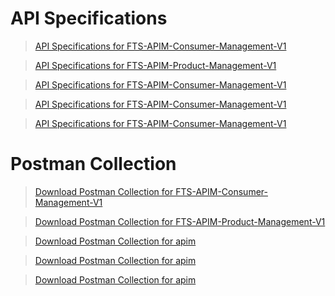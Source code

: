 # API Specifications

<!-- theme: info -->  
> [API Specifications for FTS-APIM-Consumer-Management-V1 ](https://raw.githubusercontent.com/Fiserv/apim/develop/assets/APIM-APISpecs/FTS-APIM-Consumer-Management-V1.zip)

<!-- theme: info -->  
> [API Specifications for FTS-APIM-Product-Management-V1 ](https://raw.githubusercontent.com/Fiserv/apim/develop/assets/APIM-APISpecs/FTS-APIM-Product-Management-v1.zip)

<!-- theme: info -->  
> [API Specifications for FTS-APIM-Consumer-Management-V1 ](https://raw.githubusercontent.com/Fiserv/apim/develop/assets/APIM-APISpecs/FTS-APIM-Consumer-Management-V1.zip)

<!-- theme: info -->  
> [API Specifications for FTS-APIM-Consumer-Management-V1 ](https://raw.githubusercontent.com/Fiserv/apim/develop/assets/APIM-APISpecs/FTS-APIM-Consumer-Management-V1.zip)

<!-- theme: info -->  
> [API Specifications for FTS-APIM-Consumer-Management-V1 ](https://raw.githubusercontent.com/Fiserv/apim/develop/assets/APIM-APISpecs/FTS-APIM-Consumer-Management-V1.zip)

 # Postman Collection

<!-- theme: info -->  
> [Download Postman Collection for FTS-APIM-Consumer-Management-V1 ](https://raw.githubusercontent.com/Fiserv/apim/develop/assets/APIM-postman-collection/FTS-APIM-Consumer-Management-V1.zip)

<!-- theme: info -->  
> [Download Postman Collection for FTS-APIM-Product-Management-V1 ](https://raw.githubusercontent.com/Fiserv/apim/develop/assets/APIM-postman-collection/FTS-APIM-Consumer-Management-V1.zip)

<!-- theme: info -->  
> [Download Postman Collection for apim ](https://raw.githubusercontent.com/Fiserv/apim/develop/assets/APIM-postman-collection/FTS-APIM-Consumer-Management-V1.zip)

<!-- theme: info -->  
> [Download Postman Collection for apim ](https://raw.githubusercontent.com/Fiserv/apim/develop/assets/APIM-postman-collection/FTS-APIM-Consumer-Management-V1.zip)

<!-- theme: info -->  
> [Download Postman Collection for apim ](https://raw.githubusercontent.com/Fiserv/apim/develop/assets/APIM-postman-collection/FTS-APIM-Consumer-Management-V1.zip)
